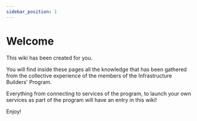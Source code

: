 ```yaml
---
sidebar_position: 1
---
```


# Welcome

This wiki has been created for you.

You will find inside these pages all the knowledge that has been gathered from the collective experience of the members of the Infrastructure Builders' Program.

Everything from connecting to services of the program, to launch your own services as part of the program will have an entry in this wiki!

Enjoy!